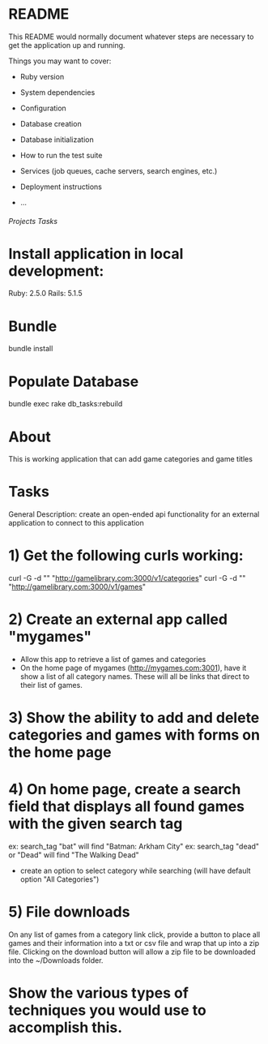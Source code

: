 # README

This README would normally document whatever steps are necessary to get the
application up and running.

Things you may want to cover:

* Ruby version

* System dependencies

* Configuration

* Database creation

* Database initialization

* How to run the test suite

* Services (job queues, cache servers, search engines, etc.)

* Deployment instructions

* ...

###### Projects Tasks ######
# Install application in local development:
  Ruby: 2.5.0
  Rails: 5.1.5

# Bundle 
  bundle install

# Populate Database
  bundle exec rake db_tasks:rebuild
  
# About
  This is working application that can add game categories and game titles

# Tasks
  General Description: create an open-ended api functionality for an external application to connect to this application

# 1) Get the following curls working:
  curl -G -d "" "http://gamelibrary.com:3000/v1/categories"
  curl -G -d "" "http://gamelibrary.com:3000/v1/games"

# 2) Create an external app called "mygames"
  - Allow this app to retrieve a list of games and categories
  - On the home page of mygames (http://mygames.com:3001), have it show a list of all category names. These will all be links that direct to their list of games.

# 3) Show the ability to add and delete categories and games with forms on the home page

# 4) On home page, create a search field that displays all found games with the given search tag 
  ex: search_tag "bat" will find "Batman: Arkham City"
  ex: search_tag "dead" or "Dead" will find "The Walking Dead"
  - create an option to select category while searching (will have default option "All Categories")

# 5) File downloads
  On any list of games from a category link click, provide a button to place all games and their information into a txt or csv file and wrap that up into a zip file.  Clicking on the download button will allow a zip file to be downloaded into the ~/Downloads folder.

# Show the various types of techniques you would use to accomplish this.


